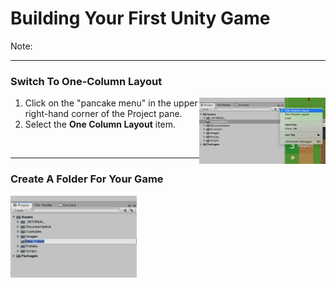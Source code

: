 # Building Your First Unity Game

Note:

---

### Switch To One-Column Layout

<img src="assets/one-column-layout.png" width="40%" align="right">

1. Click on the "pancake menu" in the upper right-hand corner of the Project pane.
1. Select the **One Column Layout** item.

<br>

---

### Create A Folder For Your Game

<img src="assets/new-folder.png" width="40%" float="right">
